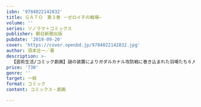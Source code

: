 ```yaml
---
isbn: '9784022142832'
title: ＧＡＴＯ　第３巻 －ゼロイチの戦場―
volume: ''
series: ソノラマ＋コミックス
publisher: 朝日新聞出版
pubdate: '2019-09-20'
cover: 'https://cover.openbd.jp/9784022142832.jpg'
author: 須本壮一／著
description: >-
  【芸術生活/コミック劇画】謎の装置によりガダルカナル攻防戦に巻き込まれた羽場たち６人。同じように飛ばされてきた死刑囚らとともに帰還の秘密を探るため米軍基地襲撃を試みるが──。名手が描く新世代仮想戦記！
price: '730'
genre: ''
target: 一般
format: コミック
content: コミックス・劇画

---
```

